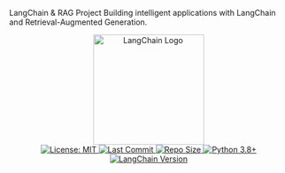 LangChain & RAG Project
Building intelligent applications with LangChain and Retrieval-Augmented Generation.

<div align="center">
<img src="https://github.com/langchain-ai/langchain/blob/master/docs/static/img/langchain-logo.png?raw=true" alt="LangChain Logo" width="200"/>
</div>

<div align="center">
<a href="https://github.com/vidhi-sys/LangChain_and_RAG/blob/master/LICENSE">
<img src="https://img.shields.io/badge/License-MIT-green.svg" alt="License: MIT"/>
</a>
<a href="https://github.com/vidhi-sys/LangChain_and_RAG">
<img src="https://img.shields.io/github/last-commit/vidhi-sys/LangChain_and_RAG?color=blue" alt="Last Commit"/>
</a>
<a href="https://github.com/vidhi-sys/LangChain_and_RAG">
<img src="https://img.shields.io/github/repo-size/vidhi-sys/LangChain_and_RAG?color=orange" alt="Repo Size"/>
</a>
<a href="https://www.python.org/downloads/release/python-380/">
<img src="https://img.shields.io/badge/Python-3.8%252B-yellowgreen" alt="Python 3.8+"/>
</a>
<a href="https://github.com/langchain-ai/langchain">
<img src="https://img.shields.io/badge/LangChain-0.0.xx-ff69b4" alt="LangChain Version"/>
</a>
</div>

<br>
